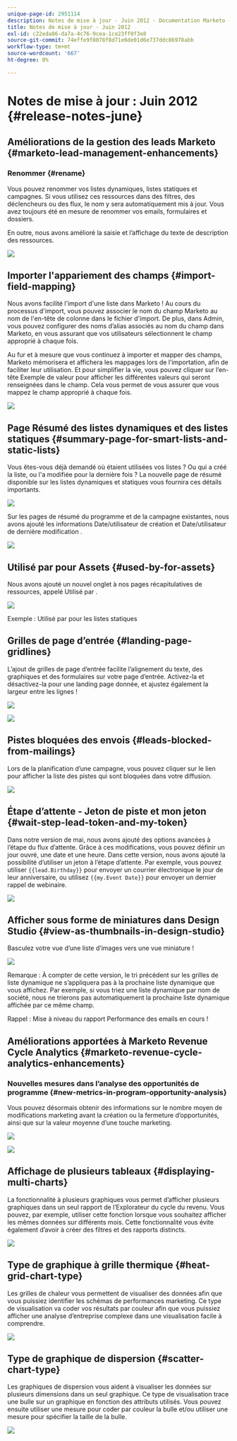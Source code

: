 ```yaml
---
unique-page-id: 2951114
description: Notes de mise à jour - Juin 2012 - Documentation Marketo - Documentation du produit
title: Notes de mise à jour - Juin 2012
exl-id: c22eda86-da7a-4c76-9cea-1ce23ff0f3e8
source-git-commit: 74effe9f8078f8d71e6de01d6e737ddc86978abb
workflow-type: tm+mt
source-wordcount: '667'
ht-degree: 0%

---
```


# Notes de mise à jour : Juin 2012 {#release-notes-june}

## Améliorations de la gestion des leads Marketo {#marketo-lead-management-enhancements}

### Renommer {#rename}

Vous pouvez renommer vos listes dynamiques, listes statiques et campagnes. Si vous utilisez ces ressources dans des filtres, des déclencheurs ou des flux, le nom y sera automatiquement mis à jour. Vous avez toujours été en mesure de renommer vos emails, formulaires et dossiers.

En outre, nous avons amélioré la saisie et l’affichage du texte de description des ressources.

![](assets/image2014-9-23-10-3a23-3a10.png)

## Importer l&#39;appariement des champs {#import-field-mapping}

Nous avons facilité l&#39;import d&#39;une liste dans Marketo ! Au cours du processus d&#39;import, vous pouvez associer le nom du champ Marketo au nom de l&#39;en-tête de colonne dans le fichier d&#39;import. De plus, dans Admin, vous pouvez configurer des noms d’alias associés au nom du champ dans Marketo, en vous assurant que vos utilisateurs sélectionnent le champ approprié à chaque fois.

Au fur et à mesure que vous continuez à importer et mapper des champs, Marketo mémorisera et affichera les mappages lors de l’importation, afin de faciliter leur utilisation. Et pour simplifier la vie, vous pouvez cliquer sur l’en-tête Exemple de valeur pour afficher les différentes valeurs qui seront renseignées dans le champ. Cela vous permet de vous assurer que vous mappez le champ approprié à chaque fois.

![](assets/image2014-9-23-10-3a23-3a27.png)

## Page Résumé des listes dynamiques et des listes statiques {#summary-page-for-smart-lists-and-static-lists}

Vous êtes-vous déjà demandé où étaient utilisées vos listes ? Ou qui a créé la liste, ou l&#39;a modifiée pour la dernière fois ? La nouvelle page de résumé disponible sur les listes dynamiques et statiques vous fournira ces détails importants.

![](assets/image2014-9-23-10-3a23-3a40.png)

Sur les pages de résumé du programme et de la campagne existantes, nous avons ajouté les informations Date/utilisateur de création et Date/utilisateur de dernière modification .

![](assets/image2014-9-23-10-3a23-3a54.png)

## Utilisé par pour Assets {#used-by-for-assets}

Nous avons ajouté un nouvel onglet à nos pages récapitulatives de ressources, appelé Utilisé par .

![](assets/image2014-9-23-10-3a24-3a5.png)

Exemple : Utilisé par pour les listes statiques

## Grilles de page d’entrée {#landing-page-gridlines}

L’ajout de grilles de page d’entrée facilite l’alignement du texte, des graphiques et des formulaires sur votre page d’entrée. Activez-la et désactivez-la pour une landing page donnée, et ajustez également la largeur entre les lignes !

![](assets/image2014-9-23-10-3a24-3a19.png)

![](assets/image2014-9-23-10-3a24-3a33.png)

## Pistes bloquées des envois {#leads-blocked-from-mailings}

Lors de la planification d’une campagne, vous pouvez cliquer sur le lien pour afficher la liste des pistes qui sont bloquées dans votre diffusion.

![](assets/image2014-9-23-10-3a24-3a51.png)

## Étape d’attente - Jeton de piste et mon jeton {#wait-step-lead-token-and-my-token}

Dans notre version de mai, nous avons ajouté des options avancées à l’étape du flux d’attente. Grâce à ces modifications, vous pouvez définir un jour ouvré, une date et une heure. Dans cette version, nous avons ajouté la possibilité d’utiliser un jeton à l’étape d’attente. Par exemple, vous pouvez utiliser `{{lead.Birthday}}` pour envoyer un courrier électronique le jour de leur anniversaire, ou utilisez `{{my.Event Date}}` pour envoyer un dernier rappel de webinaire.

![](assets/image2014-9-23-10-3a25-3a57.png)

## Afficher sous forme de miniatures dans Design Studio {#view-as-thumbnails-in-design-studio}

Basculez votre vue d’une liste d’images vers une vue miniature !

![](assets/image2014-9-23-10-3a26-3a13.png)

Remarque : À compter de cette version, le tri précédent sur les grilles de liste dynamique ne s’appliquera pas à la prochaine liste dynamique que vous affichez. Par exemple, si vous triez une liste dynamique par nom de société, nous ne trierons pas automatiquement la prochaine liste dynamique affichée par ce même champ.

Rappel : Mise à niveau du rapport Performance des emails en cours !

## Améliorations apportées à Marketo Revenue Cycle Analytics {#marketo-revenue-cycle-analytics-enhancements}

### Nouvelles mesures dans l’analyse des opportunités de programme  {#new-metrics-in-program-opportunity-analysis}

Vous pouvez désormais obtenir des informations sur le nombre moyen de modifications marketing avant la création ou la fermeture d’opportunités, ainsi que sur la valeur moyenne d’une touche marketing.

![](assets/image2014-9-23-10-3a26-3a30.png)

![](assets/image2014-9-23-10-3a26-3a41.png)

## Affichage de plusieurs tableaux {#displaying-multi-charts}

La fonctionnalité à plusieurs graphiques vous permet d’afficher plusieurs graphiques dans un seul rapport de l’Explorateur du cycle du revenu. Vous pouvez, par exemple, utiliser cette fonction lorsque vous souhaitez afficher les mêmes données sur différents mois. Cette fonctionnalité vous évite également d’avoir à créer des filtres et des rapports distincts.

![](assets/image2014-9-23-10-3a27-3a41.png)

## Type de graphique à grille thermique  {#heat-grid-chart-type}

Les grilles de chaleur vous permettent de visualiser des données afin que vous puissiez identifier les schémas de performances marketing. Ce type de visualisation va coder vos résultats par couleur afin que vous puissiez afficher une analyse d’entreprise complexe dans une visualisation facile à comprendre.

![](assets/image2014-9-23-10-3a28-3a21.png)

## Type de graphique de dispersion  {#scatter-chart-type}

Les graphiques de dispersion vous aident à visualiser les données sur plusieurs dimensions dans un seul graphique. Ce type de visualisation trace une bulle sur un graphique en fonction des attributs utilisés. Vous pouvez ensuite utiliser une mesure pour coder par couleur la bulle et/ou utiliser une mesure pour spécifier la taille de la bulle.

![](assets/image2014-9-23-10-3a29-3a7.png)
